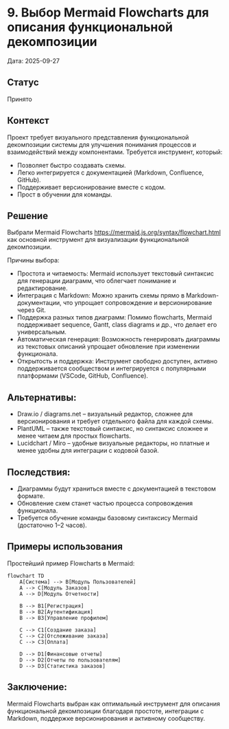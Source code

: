 # 9. Выбор Mermaid Flowcharts для описания функциональной декомпозиции

Дата: 2025-09-27

## Статус
Принято

## Контекст
Проект требует визуального представления функциональной декомпозиции системы для улучшения понимания процессов и взаимодействий между компонентами. 
Требуется инструмент, который:
- Позволяет быстро создавать схемы.
- Легко интегрируется с документацией (Markdown, Confluence, GitHub).
- Поддерживает версионирование вместе с кодом.
- Прост в обучении для команды.

## Решение
Выбрали Mermaid Flowcharts https://mermaid.js.org/syntax/flowchart.html как основной инструмент для визуализации функциональной декомпозиции.

Причины выбора:
- Простота и читаемость: Mermaid использует текстовый синтаксис для генерации диаграмм, что облегчает понимание и редактирование.
- Интеграция с Markdown: Можно хранить схемы прямо в Markdown-документации, что упрощает сопровождение и версионирование через Git.
- Поддержка разных типов диаграмм: Помимо flowcharts, Mermaid поддерживает sequence, Gantt, class diagrams и др., что делает его универсальным.
- Автоматическая генерация: Возможность генерировать диаграммы из текстовых описаний упрощает обновление при изменении функционала.
- Открытость и поддержка: Инструмент свободно доступен, активно поддерживается сообществом и интегрируется с популярными платформами (VSCode, GitHub, Confluence).

## Альтернативы:
- Draw.io / diagrams.net – визуальный редактор, сложнее для версионирования и требует отдельного файла для каждой схемы.
- PlantUML – также текстовый синтаксис, но синтаксис сложнее и менее читаем для простых flowcharts.
- Lucidchart / Miro – удобные визуальные редакторы, но платные и менее удобны для интеграции с кодовой базой.

## Последствия:

- Диаграммы будут храниться вместе с документацией в текстовом формате.
- Обновление схем станет частью процесса сопровождения функционала.
- Требуется обучение команды базовому синтаксису Mermaid (достаточно 1–2 часов).

## Примеры использования
Простейший пример Flowcharts в Mermaid:
```mermaid
flowchart TD
    A[Система] --> B[Модуль Пользователей]
    A --> C[Модуль Заказов]
    A --> D[Модуль Отчетности]

    B --> B1[Регистрация]
    B --> B2[Аутентификация]
    B --> B3[Управление профилем]

    C --> C1[Создание заказа]
    C --> C2[Отслеживание заказа]
    C --> C3[Оплата]

    D --> D1[Финансовые отчеты]
    D --> D2[Отчеты по пользователям]
    D --> D3[Статистика заказов]
```

## Заключение:
Mermaid Flowcharts выбран как оптимальный инструмент для описания функциональной декомпозиции благодаря простоте, интеграции с Markdown, поддержке версионирования и активному сообществу.

